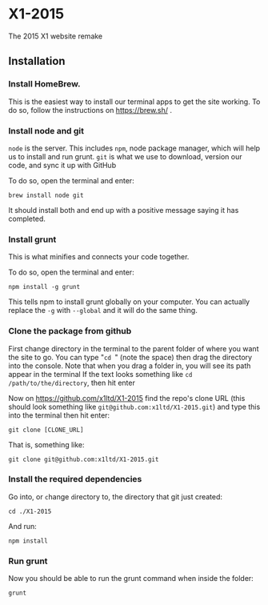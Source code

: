 # X1-2015
The 2015 X1 website remake

## Installation

### Install HomeBrew.

This is the easiest way to install our terminal apps to get the site working.
To do so, follow the instructions on https://brew.sh/ .

### Install node and git

`node` is the server. This includes `npm`, node package manager, which will help us to install and run grunt.
`git` is what we use to download, version our code, and sync it up with GitHub

To do so, open the terminal and enter:
```shell
brew install node git
```
It should install both and end up with a positive message saying it has completed.

### Install grunt

This is what minifies and connects your code together.

To do so, open the terminal and enter:
```shell
npm install -g grunt
```
This tells npm to install grunt globally on your computer. You can actually replace the `-g` with `--global` and it will do the same thing.

### Clone the package from github

First change directory in the terminal to the parent folder of where you want the site to go.
You can type "`cd `" (note the space) then drag the directory into the console.
Note that when you drag a folder in, you will see its path appear in the terminal
If the text looks something like `cd /path/to/the/directory`, then hit enter

Now on https://github.com/x1ltd/X1-2015 find the repo's clone URL (this should look something like `git@github.com:x1ltd/X1-2015.git`) and type this into the terminal then hit enter:
```shell
git clone [CLONE_URL]
```
That is, something like:
```shell
git clone git@github.com:x1ltd/X1-2015.git
```

### Install the required dependencies
Go into, or `c`hange `d`irectory to, the directory that git just created:
```shell
cd ./X1-2015
```

And run:
```shell
npm install
```

### Run grunt

Now you should be able to run the grunt command when inside the folder:
```shell
grunt
```
